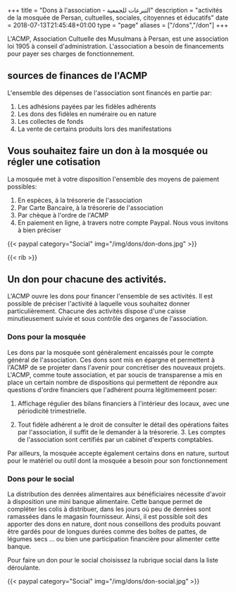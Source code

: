 +++
title = "Dons à l'association - التبرعات للجمعية"
description = "activités de la mosquée de Persan, cultuelles, sociales, citoyennes et éducatifs"
date = 2018-07-13T21:45:48+01:00
type = "page"
aliases = ["/dons","/don"]
+++

L'ACMP, Association Cultuelle des Musulmans à Persan, est une association loi 1905 à conseil d'administration.
L'association a besoin de financements pour payer ses charges de fonctionnement.

## sources de finances de l'ACMP

L'ensemble des dépenses de l'association sont financés en partie par:

1. Les adhésions payées par les fidèles adhérents
2. Les dons des fidèles en numéraire ou en nature
3. Les collectes de fonds
4. La vente de certains produits lors des manifestations

## Vous souhaitez faire un don à la mosquée ou régler une cotisation

La mosquée met à votre disposition l'ensemble des moyens de paiement possibles:

1. En espèces, à la trésorerie de l'association
2. Par Carte Bancaire, à la trésorerie de l'association
3. Par chèque à l'ordre de l'ACMP
4. En paiement en ligne, à travers notre compte Paypal. Nous vous invitons à bien préciser

{{< paypal  category="Social" img="/img/dons/don-dons.jpg" >}}

{{< rib >}}

## Un don pour chacune des activités.

L'ACMP ouvre les dons pour financer l'ensemble de ses activités. Il est possible
de préciser l'activité à laquelle vous souhaitez donner particulièrement.
Chacune des activités dispose d'une caisse minutieusement suivie et sous contrôle
des organes de l'association.

### Dons pour la mosquée

Les dons par la mosquée sont généralement encaissés pour le compte général de
l'association. Ces dons sont mis en épargne et permettent à l'ACMP de se
projeter dans l'avenir pour concrétiser des nouveaux projets. L'ACMP, comme
toute association, et par soucis de transparense a mis en place un certain
nombre de dispositions qui permettent de répondre aux questions d'ordre
financiers que l'adhérent pourra légitimemeent poser:

1. Affichage  régulier des bilans financiers à l'intérieur des locaux, avec une
périodicité trimestrielle.

2. Tout fidèle adhérent a le droit de consulter le détail des opérations faites
par l'association, il suffit de le demander à la trésorerie. 3. Les comptes de
l'association sont certifiés par un cabinet d'experts comptables.

Par ailleurs, la mosquée accepte également certains dons en nature, surtout pour
le matériel ou outil dont la mosquée a besoin pour son fonctionnement

### Dons pour le social

La distribution des denrées alimentaires aux bénéficiaires nécessite d'avoir à
disposition une mini banque alimentaire. Cette banque permet de compléter les
colis à distribuer, dans les jours où peu de denrées sont ramassées dans le
magasin fournisseur.  Ainsi, il est possible soit des apporter des dons en
nature, dont nous conseillons des produits pouvant être gardés pour de longues
durées comme des boîtes de pattes, de légumes secs ... ou bien une participation
financière pour alimenter cette banque.

Pour faire un don pour le social choisissez la rubrique social dans la liste déroulante.

{{< paypal  category="Social" img="/img/dons/don-social.jpg" >}}
